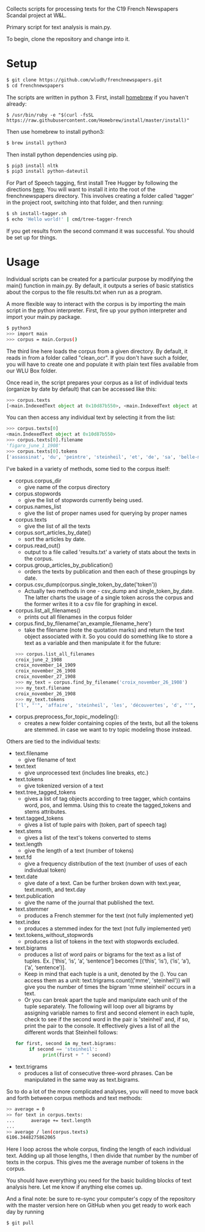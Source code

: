 Collects scripts for processing texts for the C19 French Newspapers Scandal project at W&L.

Primary script for text analysis is main.py.

To begin, clone the repository and change into it.

# Setup

```bash
$ git clone https://github.com/wludh/frenchnewspapers.git
$ cd frenchnewspapers
```

The scripts are written in python 3. First, install [homebrew](http://brew.sh/) if you haven't already: 
```
$ /usr/bin/ruby -e "$(curl -fsSL https://raw.githubusercontent.com/Homebrew/install/master/install)"
```

Then use homebrew to install python3:
```bash
$ brew install python3
```
Then install python dependencies using pip.

```bash
$ pip3 install nltk
$ pip3 install python-dateutil
```

For Part of Speech tagging, first install Tree Hugger by following the directions [here](http://www.cis.uni-muenchen.de/~schmid/tools/TreeTagger/). You will want to install it into the root of the frenchnewspapers directory. This involves creating a folder called 'tagger' in the project root, switching into that folder, and then running:
```bash
$ sh install-tagger.sh
$ echo 'Hello world!' | cmd/tree-tagger-french
```
If you get results from the second command it was successful. You should be set up for things.

# Usage
Individual scripts can be created for a particular purpose by modifying the main() function in main.py. By default, it outputs a series of basic statistics about the corpus to the file results.txt when run as a program. 

A more flexible way to interact with the corpus is by importing the main script in the python interpreter. First, fire up your python interpreter and import your main.py package.

```bash
$ python3
>>> import main
>>> corpus = main.Corpus()
```

The third line here loads the corpus from a given directory. By default, it reads in from a folder called "clean_ocr". If you don't have such a folder, you will have to create one and populate it with plain text files available from our WLU Box folder. 

Once read in, the script prepares your corpus as a list of individual texts (organize by date by default) that can be accessed like this:

```python
>>> corpus.texts
[<main.IndexedText object at 0x10d87b550>, <main.IndexedText object at 0x10da060b8>, <main.IndexedText object at 0x10dbb11d0>, <main.IndexedText object at 0x10dc60dd8>, <main.IndexedText object at 0x10deef1d0>, <main.IndexedText object at 0x10e451710>, <main.IndexedText object at 0x10e680080>, <main.IndexedText object at 0x10e9cfa58>, <main.IndexedText object at 0x10eb57cf8>, <main.IndexedText object at 0x10d867898>, <main.IndexedText object at 0x10d9b84e0>, <main.IndexedText object at 0x10db7c5c0>, <main.IndexedText object at 0x10dbef048>, <main.IndexedText object at 0x10dd6a6a0>, <main.IndexedText object at 0x10e3a12e8>, <main.IndexedText object at 0x10e60ef98>, <main.IndexedText object at 0x10e88a978>, <main.IndexedText object at 0x10ea31978>, <main.IndexedText object at 0x10ec87e48>, <main.IndexedText object at 0x10d6a40f0>, <main.IndexedText object at 0x10d6a4630>, <main.IndexedText object at 0x10d8f4e80>, <main.IndexedText object at 0x10dabbcf8>, <main.IndexedText object at 0x10dcde278>, <main.IndexedText object at 0x10e1f2eb8>, <main.IndexedText object at 0x10e4ae940>, <main.IndexedText object at 0x10e721048>, <main.IndexedText object at 0x10ea1ab00>, <main.IndexedText object at 0x10ebccb38>]
```

You can then access any individual text by selecting it from the list:

```python
>>> corpus.texts[0]
<main.IndexedText object at 0x10d87b550>
>>> corpus.texts[0].filename
'figaro_june_1_1908'
>>> corpus.texts[0].tokens
['assassinat', 'du', 'peintre', 'steinheil', 'et', 'de', 'sa', 'belle-mère', 'mme', 'veuve', 'japy', 'mme', 'steinheil', 'échappe', 'a', 'la', 'mort', 'un', 'crime', 'épouvantable', ',', 'un', 'triple', 'assassinat', ',', 'a', 'été', 'commis', 'à', 'paris', 'dans', 'la', 'nuit', 'de', 'samedi', 'à', 'dimanche', '.', 'dans', 'la', 'série', 'des', 'meurtres', "qu'il", 'faut', 'enregistrer', 'chaque', 'jour', ',', 'celui-là', 'prend', 'une', 'place', 'à', 'part', '.',...
```

I've baked in a variety of methods, some tied to the corpus itself:

* corpus.corpus_dir 
    * give name of the corpus directory
* corpus.stopwords
    * give the list of stopwords currently being used.
* corpus.names_list
    * give the list of proper names used for querying by proper names
* corpus.texts 
    * give the list of all the texts
* corpus.sort_articles_by_date()
    * sort the articles by date.
* corpus.read_out()
    * output to a file called 'results.txt' a variety of stats about the texts in the corpus.
* corpus.group_articles_by_publication()
    * orders the texts by publication and then each of these groupings by date.
* corpus.csv_dump(corpus.single_token_by_date('token'))
    * Actually two methods in one - csv_dump and single_token_by_date. The latter charts the usage of a single token across the corpus and the former writes it to a csv file for graphing in excel.
* corpus.list_all_filenames()
    * prints out all filenames in the corpus folder
* corpus.find_by_filename('an_example_filename_here')
    * take the filename (note the quotation marks) and return the text object associated with it. So you could do something like to store a text as a variable and then manipulate it for the future:
    ```python
    >>> corpus.list_all_filenames
    croix_june_2_1908
    croix_november_14_1909
    croix_november_26_1908
    croix_november_27_1908
    >>> my_text = corpus.find_by_filename('croix_november_26_1908')
    >>> my_text.filename
    croix_november_26_1908
    >>> my_text.tokens
    ['l', "'", 'affaire', 'steinheil', 'les', 'découvertes', 'd', "'", 'hier', 'nous', 'ne', 'nous', 'trompions', 'pas', 'en', 'annonçant', 'que', 'la', 'perquisition', ...
    ```
* corpus.preprocess_for_topic_modeling():
    * creates a new folder containing copies of the texts, but all the tokens are stemmed. in case we want to try topic modeling those instead.

Others are tied to the individual texts:

* text.filename
    * give filename of text
* text.text
    * give unprocessed text (includes line breaks, etc.)
* text.tokens
    * give tokenized version of a text
* text.tree_tagged_tokens
    * gives a list of tag objects according to tree tagger, which contains word, pos, and lemma. Using this to create the tagged_tokens and stems attributes.
* text.tagged_tokens
    * gives a list of tuple pairs with (token, part of speech tag)
* text.stems
    * gives a list of the text's tokens converted to stems
* text.length
    * give the length of a text (number of tokens)
* text.fd
    * give a frequency distribution of the text (number of uses of each individual token)
* text.date
    * give date of a text. Can be further broken down with text.year, text.month, and text.day
* text.publication
    * give the name of the journal that published the text.
* text.stemmer
    * produces a French stemmer for the text (not fully implemented yet)
* text.index
    * produces a stemmed index for the text (not fully implemented yet)
* text.tokens_without_stopwords
    * produces a list of tokens in the text with stopwords excluded.
* text.bigrams
    * produces a list of word pairs or bigrams for the text as a list of tuples. Ex. [‘this’, ‘is’, ‘a’, ‘sentence’] becomes [(‘this’, ‘is’), (‘is’, ‘a’), (‘a’, ‘sentence’)]. 
    * Keep in mind that each tuple is a unit, denoted by the (). You can access them as a unit: text.trigrams.count(('mme', 'steinheil')) will give you the number of times the bigram 'mme steinheil' occurs in a text. 
    * Or you can break apart the tuple and manipulate each unit of the tuple separately. The following will loop over all bigrams by assigning variable names to first and second element in each tuple, check to see if the second word in the pair is 'steinheil' and, if so, print the pair to the console. It effectively gives a list of all the different words that Steinheil follows:
    ```python
    for first, second in my_text.bigrams:
         if second == 'steinheil':
              print(first + " " second)


    ```
* text.trigrams
    * produces a list of consecutive three-word phrases. Can be manipulated in the same way as text.bigrams.

So to do a lot of the more complicated analyses, you will need to move back and forth between corpus methods and text methods:

```bash
>> average = 0
>> for text in corpus.texts:
...      average += text.length
...
>> average / len(corpus.texts)
6106.3448275862065
```

Here I loop across the whole corpus, finding the length of each individual text. Adding up all those lengths, I then divide that number by the number of texts in the corpus. This gives me the average number of tokens in the corpus.

You should have everything you need for the basic building blocks of text analysis here. Let me know if anything else comes up.

And a final note: be sure to re-sync your computer's copy of the repository with the master version here on GitHub when you get ready to work each day by running 

```bash
$ git pull
```